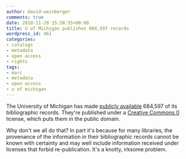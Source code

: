 ```yaml
---
author: david-weinberger
comments: true
date: 2010-11-28 15:58:55+00:00
title: U of Michigan publishes 684,597 records
wordpress_id: 461
categories:
- catalogs
- metadata
- open access
- rights
tags:
- marc
- metadata
- open access
- u of michigan
---
```


The University of Michigan has made [publicly available](http://www.lib.umich.edu/open-access-bibliographic-records) 684,597 of its bibliographic records. They're published under a [Creative Commons 0](http://wiki.creativecommons.org/CC0) license, which puts them in the public domain.

Why don't we all do that? In part it's because for many libraries, the provenance of the information in their bibliographic records cannot be known with certainty and may well include information received under licenses that forbid re-publication. It's a knotty, irksome problem.
